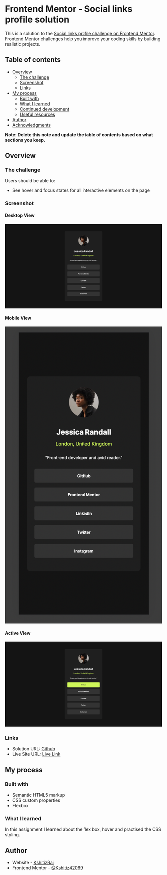 # Frontend Mentor - Social links profile solution

This is a solution to the [Social links profile challenge on Frontend Mentor](https://www.frontendmentor.io/challenges/social-links-profile-UG32l9m6dQ). Frontend Mentor challenges help you improve your coding skills by building realistic projects. 

## Table of contents

- [Overview](#overview)
  - [The challenge](#the-challenge)
  - [Screenshot](#screenshot)
  - [Links](#links)
- [My process](#my-process)
  - [Built with](#built-with)
  - [What I learned](#what-i-learned)
  - [Continued development](#continued-development)
  - [Useful resources](#useful-resources)
- [Author](#author)
- [Acknowledgments](#acknowledgments)

**Note: Delete this note and update the table of contents based on what sections you keep.**

## Overview

### The challenge

Users should be able to:

- See hover and focus states for all interactive elements on the page

### Screenshot

#### Desktop View
![](./assets/images/desktop.png)

#### Mobile View
![](./assets/images/mobile.png)

#### Active View
![](./assets/images/active.png)

### Links

- Solution URL: [Github](https://github.com/Kshitiz42069/frontend-mentor-Social)
- Live Site URL: [Live Link](https://your-live-site-url.com)

## My process

### Built with

- Semantic HTML5 markup
- CSS custom properties
- Flexbox


### What I learned

In this assignment I learned about the flex box, hover and practised the CSS styling.




## Author

- Website - [KshitizRai](https://github.com/Kshitiz42069)
- Frontend Mentor - [@Kshitiz42069](https://www.frontendmentor.io/profile/Kshitiz42069)


